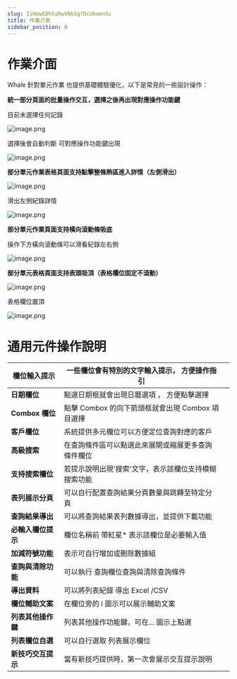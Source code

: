 ```yaml
---
slug: IiHowEDhSiRwVNkSqfDcUheenSc
title: 作業介面
sidebar_position: 0
---
```



# 作業介面


Whale 針對單元作業 也提供基礎體驗優化，以下是常見的一些設計操作：


**統一部分頁面的批量操作交互，選擇之後再出現對應操作功能鍵**


目前未選擇任何記錄


![image.png](/assets/32b40f4dcb8fd62c4134ea82c996e883.png)


選擇後會自動判斷 可對應操作功能鍵出現


![image.png](/assets/77d4e1922320531f0887d0b27a2be650.png)


**部分單元作業表格頁面支持點擊整條熱區進入詳情（左側滑出）**


![image.png](/assets/e665b0f2128ae9d141eb26016bb07c3b.png)


滑出左側紀錄詳情


![image.png](/assets/fccbf2a8479614a40b61ed5892bf426c.png)


**部分單元作業頁面支持橫向滾動條吸底**


操作下方橫向滾動條可以滑看紀錄左右側


![image.png](/assets/54c8e1f88deb5b000e392d86e19d78ba.png)


**部分單元表格頁面支持表頭吸頂（表格欄位固定不滾動）**


![image.png](/assets/59afd54b4414d00f73fc1aa6b889044f.png)


表格欄位置頂


![image.png](/assets/6cd52dd92fb728e1430b9663cab0a917.png)


# 通用元件操作說明


| **欄位輸入提示**    | 一些欄位會有特別的文字輸入提示， 方便操作指引           |   |
| ------------- | --------------------------------- | - |
| **日期欄位**      | 點選日期框就會出現日曆選項 ， 方便點擊選擇            |   |
| **Combox 欄位** | 點擊 Combox 的向下箭頭框就會出現 Combox 項目選擇  |   |
| **客戶欄位**      | 系統提供多元欄位可以方便定位查詢對應的客戶             |   |
| **高級搜索**      | 在查詢條件區可以點選此來展開或縮展更多查詢條件欄位         |   |
| **支持搜索欄位**    | 若提示說明出現'搜索'文字，表示該欄位支持模糊搜索功能       |   |
| **表列展示分頁**    | 可以自行配置查詢結果分頁數量與跳轉至特定分頁            |   |
| **查詢結果導出**    | 可以將查詢結果表列數據導出，並提供下載功能             |   |
| **必輸入欄位提示**   | 欄位名稱前 帶紅星* 表示該欄位是必要輸入值            |   |
| **加減符號功能**    | 表示可自行增加或刪除數據組                     |   |
| **查詢與清除功能**   | 可以執行 查詢欄位查詢與清除查詢條件                |   |
| **導出資料**      | 可以將列表紀錄 導出 Excel /CSV             |   |
| **欄位輔助文案**    | 在欄位旁的 i 圖示可以展示輔助文案                |   |
| **列表其他操作鍵**   | 列表其他操作功能鍵，可在... 圖示上點選             |   |
| **列表欄位自選**    | 可以自行選取 列表展示欄位                     |   |
| **新技巧交互提示**   | 當有新技巧提供時，第一次會展示交互提示說明             |   |

